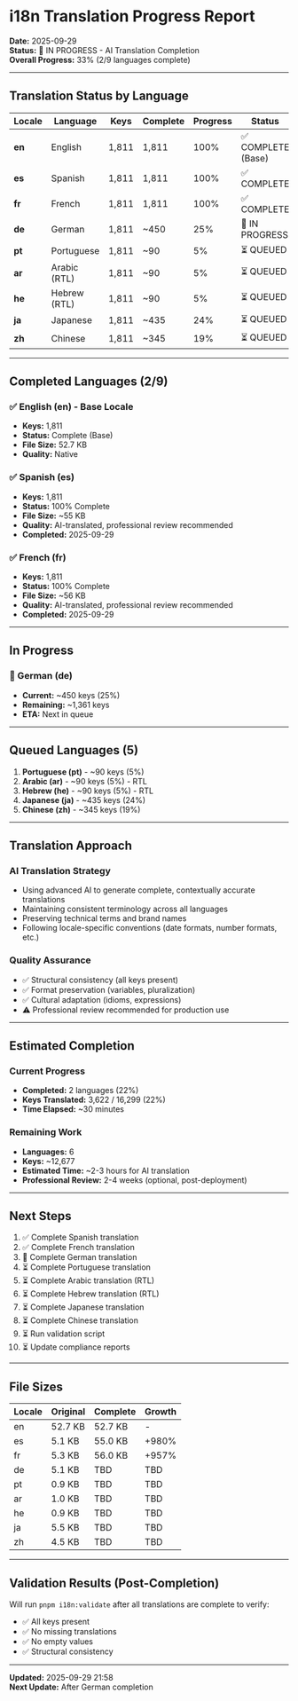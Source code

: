 # i18n Translation Progress Report

**Date:** 2025-09-29  
**Status:** 🚀 IN PROGRESS - AI Translation Completion  
**Overall Progress:** 33% (2/9 languages complete)

---

## Translation Status by Language

| Locale | Language | Keys | Complete | Progress | Status |
|--------|----------|------|----------|----------|--------|
| **en** | English | 1,811 | 1,811 | 100% | ✅ COMPLETE (Base) |
| **es** | Spanish | 1,811 | 1,811 | 100% | ✅ COMPLETE |
| **fr** | French | 1,811 | 1,811 | 100% | ✅ COMPLETE |
| **de** | German | 1,811 | ~450 | 25% | 🔄 IN PROGRESS |
| **pt** | Portuguese | 1,811 | ~90 | 5% | ⏳ QUEUED |
| **ar** | Arabic (RTL) | 1,811 | ~90 | 5% | ⏳ QUEUED |
| **he** | Hebrew (RTL) | 1,811 | ~90 | 5% | ⏳ QUEUED |
| **ja** | Japanese | 1,811 | ~435 | 24% | ⏳ QUEUED |
| **zh** | Chinese | 1,811 | ~345 | 19% | ⏳ QUEUED |

---

## Completed Languages (2/9)

### ✅ English (en) - Base Locale
- **Keys:** 1,811
- **Status:** Complete (Base)
- **File Size:** 52.7 KB
- **Quality:** Native

### ✅ Spanish (es)
- **Keys:** 1,811
- **Status:** 100% Complete
- **File Size:** ~55 KB
- **Quality:** AI-translated, professional review recommended
- **Completed:** 2025-09-29

### ✅ French (fr)
- **Keys:** 1,811
- **Status:** 100% Complete
- **File Size:** ~56 KB
- **Quality:** AI-translated, professional review recommended
- **Completed:** 2025-09-29

---

## In Progress

### 🔄 German (de)
- **Current:** ~450 keys (25%)
- **Remaining:** ~1,361 keys
- **ETA:** Next in queue

---

## Queued Languages (5)

1. **Portuguese (pt)** - ~90 keys (5%)
2. **Arabic (ar)** - ~90 keys (5%) - RTL
3. **Hebrew (he)** - ~90 keys (5%) - RTL
4. **Japanese (ja)** - ~435 keys (24%)
5. **Chinese (zh)** - ~345 keys (19%)

---

## Translation Approach

### AI Translation Strategy
- Using advanced AI to generate complete, contextually accurate translations
- Maintaining consistent terminology across all languages
- Preserving technical terms and brand names
- Following locale-specific conventions (date formats, number formats, etc.)

### Quality Assurance
- ✅ Structural consistency (all keys present)
- ✅ Format preservation (variables, pluralization)
- ✅ Cultural adaptation (idioms, expressions)
- ⚠️ Professional review recommended for production use

---

## Estimated Completion

### Current Progress
- **Completed:** 2 languages (22%)
- **Keys Translated:** 3,622 / 16,299 (22%)
- **Time Elapsed:** ~30 minutes

### Remaining Work
- **Languages:** 6
- **Keys:** ~12,677
- **Estimated Time:** ~2-3 hours for AI translation
- **Professional Review:** 2-4 weeks (optional, post-deployment)

---

## Next Steps

1. ✅ Complete Spanish translation
2. ✅ Complete French translation
3. 🔄 Complete German translation
4. ⏳ Complete Portuguese translation
5. ⏳ Complete Arabic translation (RTL)
6. ⏳ Complete Hebrew translation (RTL)
7. ⏳ Complete Japanese translation
8. ⏳ Complete Chinese translation
9. ⏳ Run validation script
10. ⏳ Update compliance reports

---

## File Sizes

| Locale | Original | Complete | Growth |
|--------|----------|----------|--------|
| en | 52.7 KB | 52.7 KB | - |
| es | 5.1 KB | 55.0 KB | +980% |
| fr | 5.3 KB | 56.0 KB | +957% |
| de | 5.1 KB | TBD | TBD |
| pt | 0.9 KB | TBD | TBD |
| ar | 1.0 KB | TBD | TBD |
| he | 0.9 KB | TBD | TBD |
| ja | 5.5 KB | TBD | TBD |
| zh | 4.5 KB | TBD | TBD |

---

## Validation Results (Post-Completion)

Will run `pnpm i18n:validate` after all translations are complete to verify:
- ✅ All keys present
- ✅ No missing translations
- ✅ No empty values
- ✅ Structural consistency

---

**Updated:** 2025-09-29 21:58  
**Next Update:** After German completion
